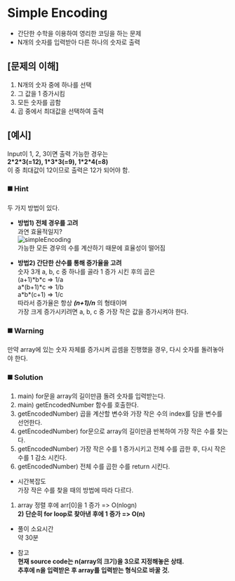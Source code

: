# Simple Encoding  
* 간단한 수학을 이용하여 영리한 코딩을 하는 문제  
* N개의 숫자를 입력받아 다른 하나의 숫자로 출력

## [문제의 이해]  
1. N개의 숫자 중에 하나를 선택  
1. 그 값을 1 증가시킴  
1. 모든 숫자를 곱함  
1. 곱 중에서 최대값을 선택하여 출력  

## [예시]  
Input이 1, 2, 3이면 출력 가능한 경우는  
**2\*2\*3(=12), 1\*3\*3(=9), 1\*2\*4(=8)**  
이 중 최대값이 12이므로 출력은 12가 되어야 함.  

### ◼️ **Hint**  
두 가지 방법이 있다.  

* **방법1) 전체 경우를 고려**  
과연 효율적일지?  
![simpleEncoding](https://user-images.githubusercontent.com/50273050/64916819-f411a300-d7c0-11e9-8d33-8390bf8d4f8e.jpg)  
가능한 모든 경우의 수를 계산하기 때문에 효율성이 떨어짐  

* **방법2) 간단한 산수를 통해 증가율을 고려**  
숫자 3개 a, b, c 중 하나를 골라 1 증가 시킨 후의 곱은  
(a+1)\*b\*c => 1/a  
a\*(b+1)\*c => 1/b  
a\*b\*(c+1) => 1/c  
따라서 증가율은 항상 **_(n+1)/n_** 의 형태이며  
가장 크게 증가시키려면 a, b, c 중 가장 작은 값을 증가시켜야 한다.  

### ◼️ **Warning**  
만약 array에 있는 숫자 자체를 증가시켜 곱셈을 진행했을 경우, 다시 숫자를 돌려놓아야 한다.  

### ◼️ **Solution**  
1. main) for문을 array의 길이만큼 돌려 숫자를 입력받는다.  
1. main) getEncodedNumber 함수를 호출한다.  
1. getEncodedNumber) 곱을 계산할 변수와 가장 작은 수의 index를 담을 변수를 선언한다.  
1. getEncodedNumber) for문으로 array의 길이만큼 반복하여 가장 작은 수를 찾는다.  
1. getEncodedNumber) 가장 작은 수를 1 증가시키고 전체 수를 곱한 후, 다시 작은 수를 1 감소 시킨다.  
1. getEncodedNumber) 전체 수를 곱한 수를 return 시킨다.  

* 시간복잡도  
가장 작은 수를 찾을 때의 방법에 따라 다르다.  
1) array 정렬 후에 arr[0]을 1 증가 => O(nlogn)  
**2) 단순히 for loop로 찾아낸 후에 1 증가 => O(n)**  

* 풀이 소요시간  
약 30분  

* 참고  
**현재 source code는 n(array의 크기)을 3으로 지정해놓은 상태.  
추후에 n을 입력받은 후 array를 입력받는 형식으로 바꿀 것.**  
